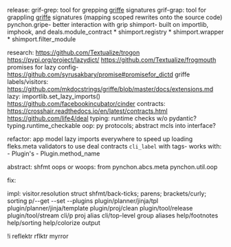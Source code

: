 release:
  grif-grep: tool for grepping [griffe](#) signatures
  grif-grap: tool for grappling [griffe](#) signatures (mapping scoped rewrites onto the source code)
  pynchon.gripe- better interaction with grip
  shimport- built on importlib, imphook, and deals.module_contract
    * shimport.registry
    * shimport.wrapper
    * shimport.filter_module

research:
  https://github.com/Textualize/trogon
  https://pypi.org/project/lazydict/
  https://github.com/Textualize/frogmouth
  promises for lazy config-
    https://github.com/syrusakbary/promise#promisefor_dictd
  griffe labels/visitors:
    https://github.com/mkdocstrings/griffe/blob/master/docs/extensions.md
  lazy:
    importlib.set_lazy_imports()
    https://github.com/facebookincubator/cinder
  contracts:
    https://crosshair.readthedocs.io/en/latest/contracts.html
    https://github.com/life4/deal
  typing:
    runtime checks w/o pydantic? typing.runtime_checkable
  oop:
    py protocols;
    abstract mcls into interface?

refactor:
  app model
  lazy imports everywhere to speed up loading
  fleks.meta validators to use deal contracts
  `cli_label` with tags- works with:
    - Plugin's
    - Plugin.method_name

abstract:
  shfmt
  oops or woops:
    from pynchon.abcs.meta pynchon.util.oop

fix:

impl:
  visitor.resolution struct
  shfmt/back-ticks; parens; brackets/curly; sorting
  p/--get --set --plugins
  plugin/planner/jinja/tpl
  plugin/planner/jinja/template
  plugin/proj/clean
  plugin/tool/release
  plugin/tool/stream
  cli/p proj alias
  cli/top-level group aliases
  help/footnotes
  help/sorting
  help/colorize output

!i
  reflektr
  rflktr
  myrror
